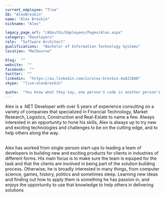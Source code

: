 ```yaml
---
current_employee: "True"
ID: "AlexBreskin"
name: "Alex Breskin"
nickname: "Alex"

legacy_page_url: "/AboutUs/Employees/Pages/Alex.aspx"
category: "Developers"
role:  "Software Architect"
qualifications:  "Bachelor of Information Technology Systems"
location: "Melbourne"

blog:  ""
website:  ""
facebook:  ""
twitter:  ""
linkedin:  "https://au.linkedin.com/in/alex-breskin-4a822880"
skype:  "live:alexbreskin"

quote:  "You know what they say, one person's code is another person's legacy? Let's try to avoid that"
---
```


​​​​Alex is a .NET Developer with over 5 years of experience consulting on a variety of companies that specialized in Financial Technology, Market Research, Logistics, Construction and Real-Estate to name a few. Always interested in an opportunity to hone his skills, Alex is always up to try new and exciting technologies and challenges to be on the cutting edge, and to help others along the way.​  
​  

Alex has worked from single-person start-ups to leading a team of developers in building new and exciting products for clients in industries of different forms. ​His main focus is to make sure the team is equiped for the task and that the clients are involved in being part of the solution building process. Otherwise, he is broadly interested in many things, from computer science, games, history, politics and sometimes sleep. Learning new ideas and finding out how to apply them is something he has passion in, and enjoys the opportunity to use that knowledge to help others in delivering solutions​  